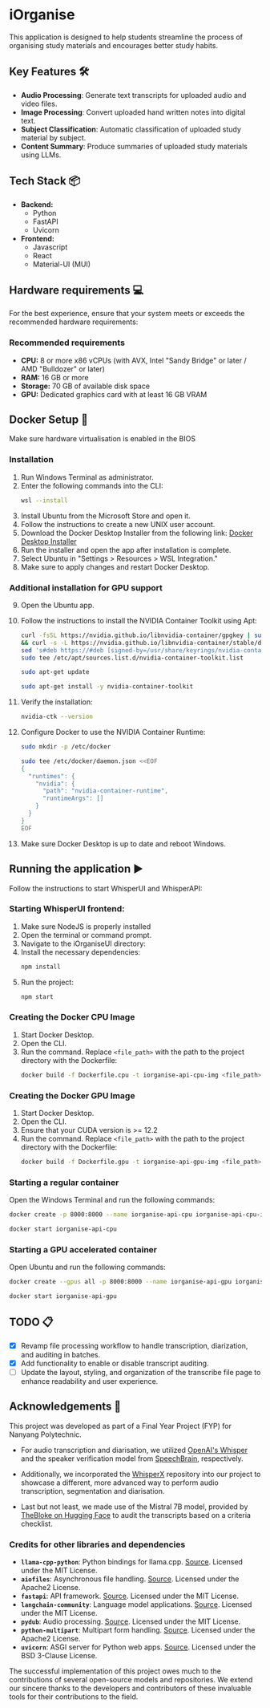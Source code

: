 # iOrganise
This application is designed to help students streamline the process of organising study materials and encourages better study habits.

## Key Features 🛠️
- **Audio Processing**: Generate text transcripts for uploaded audio and video files.
- **Image Processing**: Convert uploaded hand written notes into digital text.
- **Subject Classification**: Automatic classification of uploaded study material by subject.
- **Content Summary**: Produce summaries of uploaded study materials using LLMs.

## Tech Stack 📦
- **Backend:**
  - Python
  - FastAPI
  - Uvicorn
- **Frontend:**
  - Javascript
  - React
  - Material-UI (MUI)

## Hardware requirements 💻
For the best experience, ensure that your system meets or exceeds the recommended hardware requirements:
### Recommended requirements
- **CPU:** 8 or more x86 vCPUs (with AVX, Intel "Sandy Bridge" or later / AMD "Bulldozer" or later)
- **RAM:** 16 GB or more
- **Storage:** 70 GB of available disk space
- **GPU:** Dedicated graphics card with at least 16 GB VRAM

## Docker Setup 🐋
Make sure hardware virtualisation is enabled in the BIOS
### Installation
1. Run Windows Terminal as administrator.
2. Enter the following commands into the CLI:
    ```bash
    wsl --install
    ```
3. Install Ubuntu from the Microsoft Store and open it.
4. Follow the instructions to create a new UNIX user account.
5. Download the Docker Desktop Installer from the following link: [Docker Desktop Installer](https://docs.docker.com/desktop/install/windows-install/)
6. Run the installer and open the app after installation is complete.
7. Select Ubuntu in "Settings > Resources > WSL Integration."
8. Make sure to apply changes and restart Docker Desktop.
### Additional installation for GPU support
9. Open the Ubuntu app.
10. Follow the instructions to install the NVIDIA Container Toolkit using Apt:
    ```bash
    curl -fsSL https://nvidia.github.io/libnvidia-container/gpgkey | sudo gpg --dearmor -o /usr/share/keyrings/nvidia-container-toolkit-keyring.gpg \
    && curl -s -L https://nvidia.github.io/libnvidia-container/stable/deb/nvidia-container-toolkit.list | \
    sed 's#deb https://#deb [signed-by=/usr/share/keyrings/nvidia-container-toolkit-keyring.gpg] https://#g' | \
    sudo tee /etc/apt/sources.list.d/nvidia-container-toolkit.list
    ```

    ```bash
    sudo apt-get update
    ```

    ```bash
    sudo apt-get install -y nvidia-container-toolkit
    ```
11. Verify the installation:
    ```bash
    nvidia-ctk --version
    ```
12. Configure Docker to use the NVIDIA Container Runtime:
    ```bash
    sudo mkdir -p /etc/docker
    ```

    ```bash
    sudo tee /etc/docker/daemon.json <<EOF
    {
      "runtimes": {
        "nvidia": {
          "path": "nvidia-container-runtime",
          "runtimeArgs": []
        }
      }
    }
    EOF
    ```
13. Make sure Docker Desktop is up to date and reboot Windows.

## Running the application ▶️
Follow the instructions to start WhisperUI and WhisperAPI:
### Starting WhisperUI frontend:
1. Make sure NodeJS is properly installed
2. Open the terminal or command prompt.
3. Navigate to the iOrganiseUI directory:
4. Install the necessary dependencies:
    ```bash
    npm install
    ```
5. Run the project:
    ```bash
    npm start
    ```
### Creating the Docker CPU Image
1. Start Docker Desktop.
2. Open the CLI.
3. Run the command. Replace `<file_path>` with the path to the project directory with the Dockerfile:
    ```bash
    docker build -f Dockerfile.cpu -t iorganise-api-cpu-img <file_path>
    ```
### Creating the Docker GPU Image
1. Start Docker Desktop.
2. Open the CLI.
3. Ensure that your CUDA version is >= 12.2
4. Run the command. Replace `<file_path>` with the path to the project directory with the Dockerfile:
    ```bash
    docker build -f Dockerfile.gpu -t iorganise-api-gpu-img <file_path>
    ```
### Starting a regular container
Open the Windows Terminal and run the following commands:
```bash
docker create -p 8000:8000 --name iorganise-api-cpu iorganise-api-cpu-img
```

```bash
docker start iorganise-api-cpu
```
### Starting a GPU accelerated container
Open Ubuntu and run the following commands:
```bash
docker create --gpus all -p 8000:8000 --name iorganise-api-gpu iorganise-api-gpu-img
```

```bash
docker start iorganise-api-gpu
```

## TODO 📋
- [x] Revamp file processing workflow to handle transcription, diarization, and auditing in batches.
- [x] Add functionality to enable or disable transcript auditing.
- [ ] Update the layout, styling, and organization of the transcribe file page to enhance readability and user experience.

## Acknowledgements 🙏
This project was developed as part of a Final Year Project (FYP) for Nanyang Polytechnic.

- For audio transcription and diarisation, we utilized [OpenAI's Whisper](https://github.com/openai/whisper) and the speaker verification model from [SpeechBrain](https://github.com/speechbrain/speechbrain), respectively.

- Additionally, we incorporated the [WhisperX](https://github.com/m-bain/whisperX) repository into our project to showcase a different, more advanced way to perform audio transcription, segmentation and diarisation.

- Last but not least, we made use of the Mistral 7B model, provided by [TheBloke on Hugging Face](https://huggingface.co/TheBloke/Mistral-7B-Instruct-v0.1-GGUF) to audit the transcripts based on a criteria checklist.

### Credits for other libraries and dependencies
- **`llama-cpp-python`**: Python bindings for llama.cpp. [Source](https://github.com/abetlen/llama-cpp-python). Licensed under the MIT License.
- **`aiofiles`**: Asynchronous file handling. [Source](https://github.com/Tinche/aiofiles). Licensed under the Apache2 License.
- **`fastapi`**: API framework. [Source](https://github.com/tiangolo/fastapi). Licensed under the MIT License.
- **`langchain-community`**: Language model applications. [Source](https://github.com/langchain-ai/langchain). Licensed under the MIT License.
- **`pydub`**: Audio processing. [Source](https://github.com/jiaaro/pydub). Licensed under the MIT License.
- **`python-multipart`**: Multipart form handling. [Source](https://github.com/Kludex/python-multipart). Licensed under the Apache2 License.
- **`uvicorn`**: ASGI server for Python web apps. [Source](https://github.com/encode/uvicorn). Licensed under the BSD 3-Clause License.

The successful implementation of this project owes much to the contributions of several open-source models and repositories.
We extend our sincere thanks to the developers and contributors of these invaluable tools for their contributions to the field.
